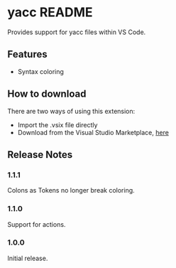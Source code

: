 # yacc README

Provides support for yacc files within VS Code.

## Features

* Syntax coloring

## How to download

There are two ways of using this extension:

* Import the .vsix file directly
* Download from the Visual Studio Marketplace, [here](https://marketplace.visualstudio.com/items?itemName=carlubian.yacc)

## Release Notes

### 1.1.1

Colons as Tokens no longer break coloring.

### 1.1.0

Support for actions.

### 1.0.0

Initial release.